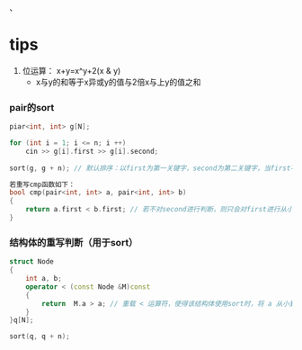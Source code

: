 、
# tips

1. 位运算： x+y=x^y+2(x & y)
	- x与y的和等于x异或y的值与2倍x与上y的值之和

### pair的sort

```C++
piar<int, int> g[N];

for (int i = 1; i <= n; i ++)
	cin >> g[i].first >> g[i].second;
	
sort(g, g + n); // 默认排序：以first为第一关键字，second为第二关键字，当first不同时，以first为主，将first从小到大排序，而first相同时，将会把second从小到大排序

若重写cmp函数如下：
bool cmp(pair<int, int> a, pair<int, int> b)
{
	return a.first < b.first; // 若不对second进行判断，则只会对first进行从小到大排序，而当first相同时也不会将second按从小到大排序
}
```

### 结构体的重写判断（用于sort）

```C++
struct Node
{
	int a, b;
	operator < (const Node &M)const
	{
		return  M.a > a; // 重载 < 运算符，使得该结构体使用sort时，将 a 从小到大排序，对 b 不操作
	}
}q[N];

sort(q, q + n);
```